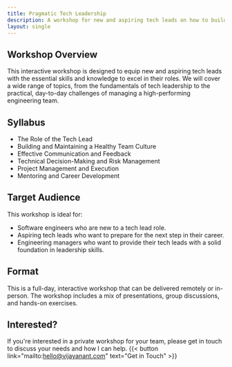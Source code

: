 ```yaml
---
title: Pragmatic Tech Leadership
description: A workshop for new and aspiring tech leads on how to build and manage high-performing engineering teams.
layout: single
---
```


## Workshop Overview
This interactive workshop is designed to equip new and aspiring tech leads with the essential skills and knowledge to excel in their roles. We will cover a wide range of topics, from the fundamentals of tech leadership to the practical, day-to-day challenges of managing a high-performing engineering team.

## Syllabus
* The Role of the Tech Lead
* Building and Maintaining a Healthy Team Culture
* Effective Communication and Feedback
* Technical Decision-Making and Risk Management
* Project Management and Execution
* Mentoring and Career Development

## Target Audience
This workshop is ideal for:
* Software engineers who are new to a tech lead role.
* Aspiring tech leads who want to prepare for the next step in their career.
* Engineering managers who want to provide their tech leads with a solid foundation in leadership skills.

## Format
This is a full-day, interactive workshop that can be delivered remotely or in-person. The workshop includes a mix of presentations, group discussions, and hands-on exercises.

## Interested?
If you're interested in a private workshop for your team, please get in touch to discuss your needs and how I can help.
{{< button link="mailto:hello@vijayanant.com" text="Get in Touch" >}}